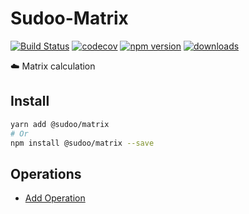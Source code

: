 # Sudoo-Matrix

[![Build Status](https://travis-ci.com/SudoDotDog/Sudoo-Matrix.svg?branch=master)](https://travis-ci.com/SudoDotDog/Sudoo-Matrix)
[![codecov](https://codecov.io/gh/SudoDotDog/Sudoo-Matrix/branch/master/graph/badge.svg)](https://codecov.io/gh/SudoDotDog/Sudoo-Matrix)
[![npm version](https://badge.fury.io/js/%40sudoo%2Fmatrix.svg)](https://www.npmjs.com/package/@sudoo/matrix)
[![downloads](https://img.shields.io/npm/dm/@sudoo/matrix.svg)](https://www.npmjs.com/package/@sudoo/matrix)

:cloud: Matrix calculation

## Install

```sh
yarn add @sudoo/matrix
# Or
npm install @sudoo/matrix --save
```

## Operations

-   [Add Operation](./add.md)
